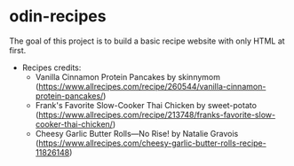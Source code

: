 # odin-recipes

The goal of this project is to build a basic recipe website with only HTML at first.

- Recipes credits:
    - Vanilla Cinnamon Protein Pancakes by skinnymom (https://www.allrecipes.com/recipe/260544/vanilla-cinnamon-protein-pancakes/)
    - Frank's Favorite Slow-Cooker Thai Chicken by sweet-potato (https://www.allrecipes.com/recipe/213748/franks-favorite-slow-cooker-thai-chicken/)
    - Cheesy Garlic Butter Rolls—No Rise! by Natalie Gravois (https://www.allrecipes.com/cheesy-garlic-butter-rolls-recipe-11826148)